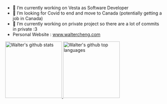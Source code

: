 - 🔭 I’m currently working on Vesta as Software Developer
- 🤔 I’m looking for Covid to end and move to Canada (potentially getting a job in Canada)
- 🌱 I’m currently working on private project so there are a lot of commits in private :3
- Personal Website : www.waltercheng.com

<a href="https://github.com/Walter0697">
  <img height="180em" src="https://github-readme-stats.vercel.app/api?username=Walter0697&show_icons=true&theme=tokyonight&count_private=true" alt="Walter's github stats" />
  <img height="180em" src="https://github-readme-stats.vercel.app/api/top-langs/?username=Walter0697&theme=tokyonight&layout=compact" alt="Walter's github top languages" />
</a>
